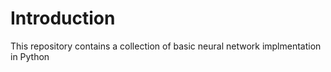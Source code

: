 # Introduction

This repository contains a collection of basic neural network implmentation in Python
